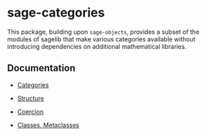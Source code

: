 # sage-categories #

This package, building upon `sage-objects`, provides a subset of the modules of sagelib that make
various categories available without introducing dependencies on additional mathematical libraries.


## Documentation ##

* [Categories](https://doc.sagemath.org/html/en/reference/categories/index.html)

* [Structure](https://doc.sagemath.org/html/en/reference/structure/index.html)

* [Coercion](https://doc.sagemath.org/html/en/reference/coercion/index.html)

* [Classes, Metaclasses](https://doc.sagemath.org/html/en/reference/misc/index.html#special-base-classes-decorators-etc)
